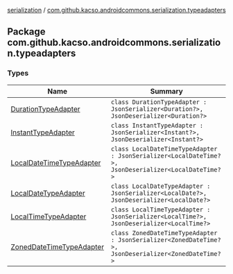 [serialization](../index.md) / [com.github.kacso.androidcommons.serialization.typeadapters](./index.md)

## Package com.github.kacso.androidcommons.serialization.typeadapters

### Types

| Name | Summary |
|---|---|
| [DurationTypeAdapter](-duration-type-adapter/index.md) | `class DurationTypeAdapter : JsonSerializer<Duration?>, JsonDeserializer<Duration?>` |
| [InstantTypeAdapter](-instant-type-adapter/index.md) | `class InstantTypeAdapter : JsonSerializer<Instant?>, JsonDeserializer<Instant?>` |
| [LocalDateTimeTypeAdapter](-local-date-time-type-adapter/index.md) | `class LocalDateTimeTypeAdapter : JsonSerializer<LocalDateTime?>, JsonDeserializer<LocalDateTime?>` |
| [LocalDateTypeAdapter](-local-date-type-adapter/index.md) | `class LocalDateTypeAdapter : JsonSerializer<LocalDate?>, JsonDeserializer<LocalDate?>` |
| [LocalTimeTypeAdapter](-local-time-type-adapter/index.md) | `class LocalTimeTypeAdapter : JsonSerializer<LocalTime?>, JsonDeserializer<LocalTime?>` |
| [ZonedDateTimeTypeAdapter](-zoned-date-time-type-adapter/index.md) | `class ZonedDateTimeTypeAdapter : JsonSerializer<ZonedDateTime?>, JsonDeserializer<ZonedDateTime?>` |
